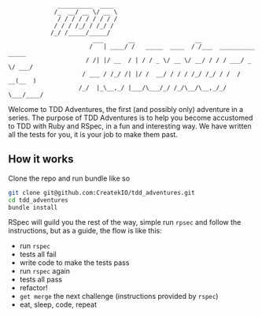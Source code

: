 
```
              __________  ____ 
             /_  __/ __ \/ __ \ 
              / / / / / / / / / 
             / / / /_/ / /_/ / 
            /_/ /_____/_____/ 
                        ___       __                 __ 
                       /   | ____/ /   _____  ____  / /___  __________  _____ 
                      / /| |/ __  / | / / _ \/ __ \/ __/ / / / ___/ _ \/ ___/ 
                     / ___ / /_/ /| |/ /  __/ / / / /_/ /_/ / /  /  __(__  ) 
                    /_/  |_\__,_/ |___/\___/_/ /_/\__/\__,_/_/   \___/____/ 
```

Welcome to TDD Adventures, the first (and possibly only) adventure in a series. The purpose of TDD Adventures is to help you
become accustomed to TDD with Ruby and RSpec, in a fun and interesting way. We have written all the tests for you, it is your job to make them past.


## How it works
Clone the repo and run bundle like so
```bash
git clone git@github.com:CreatekIO/tdd_adventures.git
cd tdd_adventures
bundle install
```
    
RSpec will guild you the rest of the way, simple run ```rpsec``` and follow the instructions, but as a guide, the flow is like this: 

* run `rspec`
* tests all fail
* write code to make the tests pass
* run `rspec` again
* tests all pass
* refactor!
* `get merge` the next challenge (instructions provided by ```rspec```)
* eat, sleep, code, repeat
